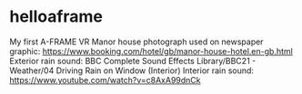 # helloaframe
My first A-FRAME VR
Manor house photograph used on newspaper graphic: https://www.booking.com/hotel/gb/manor-house-hotel.en-gb.html
Exterior rain sound: BBC Complete Sound Effects Library/BBC21 - Weather/04 Driving Rain on Window (Interior)
Interior rain sound: https://www.youtube.com/watch?v=c8AxA99dnCk
